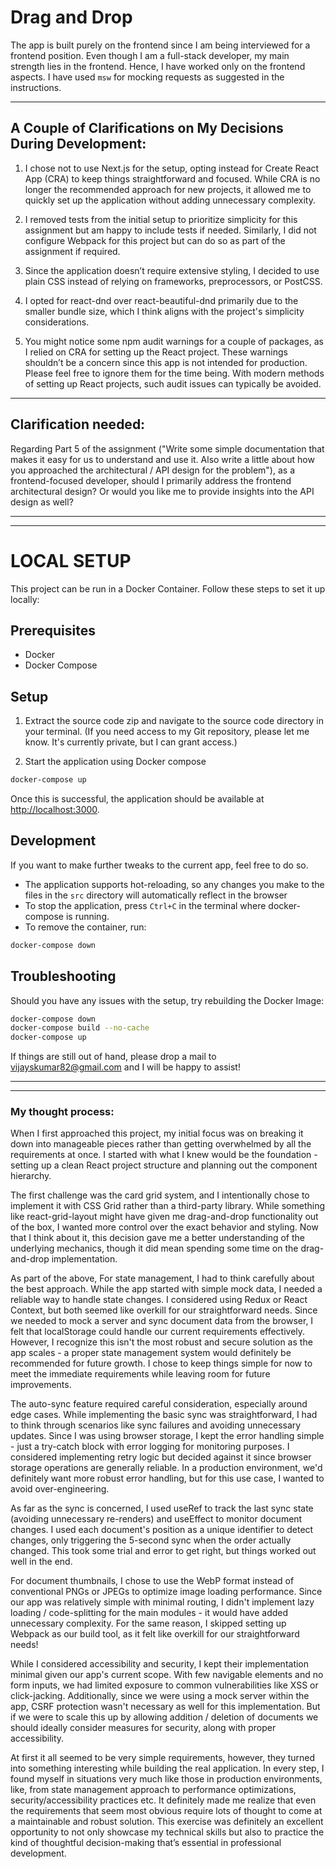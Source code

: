 # Drag and Drop

The app is built purely on the frontend since I am being interviewed for a frontend position. Even though I am a full-stack developer, my main strength lies in the frontend. Hence, I have worked only on the frontend aspects. I have used `msw` for mocking requests as suggested in the instructions.

---

## A Couple of Clarifications on My Decisions During Development:

1. I chose not to use Next.js for the setup, opting instead for Create React App (CRA) to keep things straightforward and focused. While CRA is no longer the recommended approach for new projects, it allowed me to quickly set up the application without adding unnecessary complexity.

2. I removed tests from the initial setup to prioritize simplicity for this assignment but am happy to include tests if needed. Similarly, I did not configure Webpack for this project but can do so as part of the assignment if required.

3. Since the application doesn’t require extensive styling, I decided to use plain CSS instead of relying on frameworks, preprocessors, or PostCSS.

4. I opted for react-dnd over react-beautiful-dnd primarily due to the smaller bundle size, which I think aligns with the project's simplicity considerations.

5. You might notice some npm audit warnings for a couple of packages, as I relied on CRA for setting up the React project. These warnings shouldn’t be a concern since this app is not intended for production. Please feel free to ignore them for the time being. With modern methods of setting up React projects, such audit issues can typically be avoided.

---

## Clarification needed:

Regarding Part 5 of the assignment ("Write some simple documentation that makes it easy for us to understand and use it. Also write a little about how you approached the architectural / API design for the problem"), as a frontend-focused developer, should I primarily address the frontend architectural design? Or would you like me to provide insights into the API design as well?

---

---

# LOCAL SETUP

This project can be run in a Docker Container. Follow these steps to set it up locally:

## Prerequisites

- Docker
- Docker Compose

## Setup

1. Extract the source code zip and navigate to the source code directory in your terminal. (If you need access to my Git repository, please let me know. It's currently private, but I can grant access.)

2. Start the application using Docker compose

```sh
docker-compose up
```

Once this is successful, the application should be available at [http://localhost:3000](http://localhost:3000).

## Development

If you want to make further tweaks to the current app, feel free to do so.

- The application supports hot-reloading, so any changes you make to the files in the `src` directory will automatically reflect in the browser
- To stop the application, press `Ctrl+C` in the terminal where docker-compose is running.
- To remove the container, run:

```sh
docker-compose down
```

## Troubleshooting

Should you have any issues with the setup, try rebuilding the Docker Image:

```sh
docker-compose down
docker-compose build --no-cache
docker-compose up
```

If things are still out of hand, please drop a mail to [vijayskumar82@gmail.com](mailto:vijayskumar82@gmail.com) and I will be happy to
assist!

---

---

### My thought process:

When I first approached this project, my initial focus was on breaking it down into manageable pieces rather than getting overwhelmed by all the requirements at once. I started with what I knew would be the foundation - setting up a clean React project structure and planning out the component hierarchy.

The first challenge was the card grid system, and I intentionally chose to implement it with CSS Grid rather than a third-party library. While something like react-grid-layout might have given me drag-and-drop functionality out of the box, I wanted more control over the exact behavior and styling. Now that I think about it, this decision gave me a better understanding of the underlying mechanics, though it did mean spending some time on the drag-and-drop implementation.

As part of the above, For state management, I had to think carefully about the best approach. While the app started with simple mock data, I needed a reliable way to handle state changes. I considered using Redux or React Context, but both seemed like overkill for our straightforward needs. Since we needed to mock a server and sync document data from the browser, I felt that localStorage could handle our current requirements effectively. However, I recognize this isn't the most robust and secure solution as the app scales - a proper state management system would definitely be recommended for future growth. I chose to keep things simple for now to meet the immediate requirements while leaving room for future improvements.

The auto-sync feature required careful consideration, especially around edge cases. While implementing the basic sync was straightforward, I had to think through scenarios like sync failures and avoiding unnecessary updates. Since I was using browser storage, I kept the error handling simple - just a try-catch block with error logging for monitoring purposes. I considered implementing retry logic but decided against it since browser storage operations are generally reliable. In a production environment, we'd definitely want more robust error handling, but for this use case, I wanted to avoid over-engineering.

As far as the sync is concerned, I used useRef to track the last sync state (avoiding unnecessary re-renders) and useEffect to monitor document changes. I used each document's position as a unique identifier to detect changes, only triggering the 5-second sync when the order actually changed. This took some trial and error to get right, but things worked out well in the end.

For document thumbnails, I chose to use the WebP format instead of conventional PNGs or JPEGs to optimize image loading performance. Since our app was relatively simple with minimal routing, I didn't implement lazy loading / code-splitting for the main modules - it would have added unnecessary complexity. For the same reason, I skipped setting up Webpack as our build tool, as it felt like overkill for our straightforward needs!

While I considered accessibility and security, I kept their implementation minimal given our app's current scope. With few navigable elements and no form inputs, we had limited exposure to common vulnerabilities like XSS or click-jacking. Additionally, since we were using a mock server within the app, CSRF protection wasn't necessary as well for this implementation. But if we were to scale this up by allowing addition / deletion of documents we should ideally consider measures for security, along with proper accessibility.

At first it all seemed to be very simple requirements, however, they turned into something interesting while building the real application. In every step, I found myself in situations very much like those in production environments, like, from state management approach to performance optimizations, security/accessibility practices etc. It definitely made me realize that even the requirements that seem most obvious require lots of thought to come at a maintainable and robust solution. This exercise was definitely an excellent opportunity to not only showcase my technical skills but also to practice the kind of thoughtful decision-making that’s essential in professional development.
